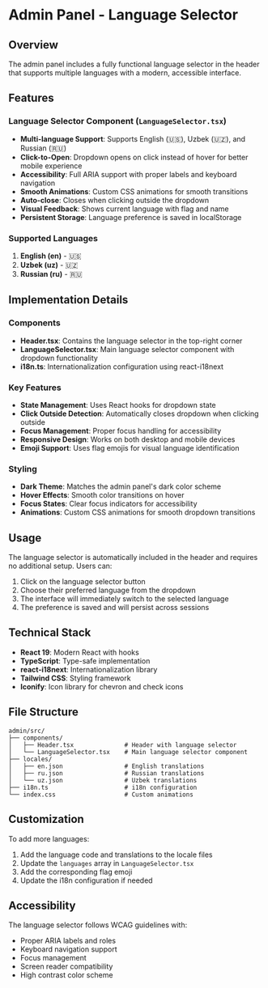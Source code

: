 # Admin Panel - Language Selector

## Overview

The admin panel includes a fully functional language selector in the header that supports multiple languages with a modern, accessible interface.

## Features

### Language Selector Component (`LanguageSelector.tsx`)

- **Multi-language Support**: Supports English (🇺🇸), Uzbek (🇺🇿), and Russian (🇷🇺)
- **Click-to-Open**: Dropdown opens on click instead of hover for better mobile experience
- **Accessibility**: Full ARIA support with proper labels and keyboard navigation
- **Smooth Animations**: Custom CSS animations for smooth transitions
- **Auto-close**: Closes when clicking outside the dropdown
- **Visual Feedback**: Shows current language with flag and name
- **Persistent Storage**: Language preference is saved in localStorage

### Supported Languages

1. **English (en)** - 🇺🇸
2. **Uzbek (uz)** - 🇺🇿  
3. **Russian (ru)** - 🇷🇺

## Implementation Details

### Components

- **Header.tsx**: Contains the language selector in the top-right corner
- **LanguageSelector.tsx**: Main language selector component with dropdown functionality
- **i18n.ts**: Internationalization configuration using react-i18next

### Key Features

- **State Management**: Uses React hooks for dropdown state
- **Click Outside Detection**: Automatically closes dropdown when clicking outside
- **Focus Management**: Proper focus handling for accessibility
- **Responsive Design**: Works on both desktop and mobile devices
- **Emoji Support**: Uses flag emojis for visual language identification

### Styling

- **Dark Theme**: Matches the admin panel's dark color scheme
- **Hover Effects**: Smooth color transitions on hover
- **Focus States**: Clear focus indicators for accessibility
- **Animations**: Custom CSS animations for smooth dropdown transitions

## Usage

The language selector is automatically included in the header and requires no additional setup. Users can:

1. Click on the language selector button
2. Choose their preferred language from the dropdown
3. The interface will immediately switch to the selected language
4. The preference is saved and will persist across sessions

## Technical Stack

- **React 19**: Modern React with hooks
- **TypeScript**: Type-safe implementation
- **react-i18next**: Internationalization library
- **Tailwind CSS**: Styling framework
- **Iconify**: Icon library for chevron and check icons

## File Structure

```
admin/src/
├── components/
│   ├── Header.tsx              # Header with language selector
│   └── LanguageSelector.tsx    # Main language selector component
├── locales/
│   ├── en.json                 # English translations
│   ├── ru.json                 # Russian translations
│   └── uz.json                 # Uzbek translations
├── i18n.ts                     # i18n configuration
└── index.css                   # Custom animations
```

## Customization

To add more languages:

1. Add the language code and translations to the locale files
2. Update the `languages` array in `LanguageSelector.tsx`
3. Add the corresponding flag emoji
4. Update the i18n configuration if needed

## Accessibility

The language selector follows WCAG guidelines with:

- Proper ARIA labels and roles
- Keyboard navigation support
- Focus management
- Screen reader compatibility
- High contrast color scheme

